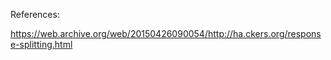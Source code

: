 References:

https://web.archive.org/web/20150426090054/http://ha.ckers.org/response-splitting.html
